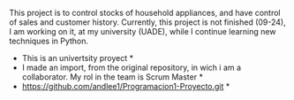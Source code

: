 This project is to control stocks of household appliances, and have control of sales and customer history.
Currently, this project is not finished (09-24), I am working on it, at my university (UADE), while I continue learning new techniques in Python.
* This is an univertsity proyect *
* I made an import, from the original repository, in wich i am a collaborator. My rol in the team is Scrum Master *
* https://github.com/andlee1/Programacion1-Proyecto.git *

